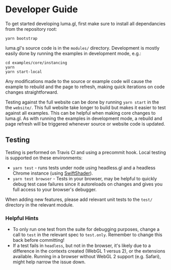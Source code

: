 # Developer Guide

To get started developing luma.gl, first make sure to install all dependancies from the repository root:

`yarn bootstrap`

luma.gl's source code is in the `modules/` directory. Development is mostly easily done by running the examples in development mode, e.g.:

```
cd examples/core/instancing
yarn
yarn start-local
```

Any modifications made to the source or example code will cause the example to rebuild and the page to refresh, making quick iterations on code changes straightforward.

Testing against the full website can be done by running `yarn start` in the the `website/`. This full website take longer to build but makes it easier to test against all examples. This can be helpful when making core changes to luma.gl. As with running the examples in development mode, a rebuild and page refresh will be triggered whenever source or website code is updated.


## Testing

Testing is performed on Travis CI and using a precommit hook. Local testing is supported on these environments:

* `yarn test` - runs tests under node using headless.gl and a headless Chrome instance (using [SwiftShader](https://github.com/google/swiftshader)).
* `yarn test browser` - Tests in your browser, may be helpful to quickly debug test case failures since it autoreloads on changes and gives you full access to your browser's debugger.

When adding new features, please add relevant unit tests to the `test/` directory in the relevant module.

### Helpful Hints
- To only run one test from the suite for debugging purposes, change a call to `test` in the relevant spec to `test.only`. Remember to change this back before committing!
- If a test fails in `headless`, but not in the browser, it's likely due to a difference in the contexts created (WebGL 1 versus 2), or the extensions available. Running in a browser without WebGL 2 support (e.g. Safari), might help narrow the issue down.
